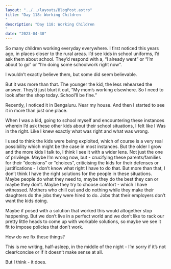 ```yaml
---
layout: "../../layouts/BlogPost.astro"
title: "Day 118: Working Children
"
description: "Day 118: Working Children
"
date: "2023-04-30"
---
```


So many children working everyday everywhere. 
I first noticed this years ago, in places closer to the rural areas. I’d see kids in school uniforms, I’d ask them about school. They’d respond with a, “I already went” or “I’m about to go” or “I’m doing some schoolwork right now”. 


I wouldn’t exactly believe them, but some did seem believable. 


But it was more than that. The younger the kid, the less rehearsed the answer. They’d just blurt it out, “My mom’s working elsewhere. So I need to look after the shop today. School’ll be fine.”


Recently, I noticed it in Bengaluru. Near my house. And then I started to see it in more than just one place. 


When I was a kid, going to school myself and encountering these instances wherein I’d ask these other kids about their school situations, I felt like I Was in the right. Like I knew exactly what was right and what was wrong. 


I used to think the kids were being exploited, which of course is a very real possibility which might be the case in most instances. 
But the older I grow and the more kids I talk to, I think I see it with a wider lens. Not just the one of privilege. Maybe I’m wrong now, but - crucifying these parents/families for their “decisions” or “choices”, criticising the kids for their defenses or justifications - I don’t know what right I have to do that. But more than that, I don’t think I have the right solutions for the people in these situations. Maybe people do what they need to, maybe they do the best they can or maybe they don’t. Maybe they try to choose comfort - which I have witnessed. Mothers who chill out and do nothing while they make their daughters do the jobs they were hired to do. Jobs that their employers don’t want the kids doing. 


Maybe if posed with a solution that worked  this would altogether stop happening. But we don’t live in a perfect world and we don’t like to rack our pretty little heads to come up with workable solutions, so maybe we see it fit to impose policies that don’t work. 


How do we fix these things? 


This is me writing, half-asleep, in the middle of the night - I’m sorry if it’s not clear/concise or if it doesn’t make sense at all. 


But I think - it does.
